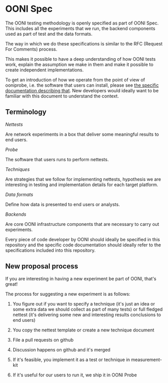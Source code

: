 # OONI Spec

The OONI testing methodology is openly specified as part of OONI Spec. This
includes all the experiments that we run, the backend components used as part
of test and the data formats.

The way in which we do these specifications is similar to the RFC (Request For
Comments) process.

This makes it possible to have a deep understanding of how OONI tests work,
explain the assumption we make in them and make it possible to create
independent implementations.

To get an introduction of how we operate from the point of view of ooniprobe,
i.e. the software that users can install, please see [the specific
documentation describing that](probe). New developers would ideally want
to be familiar with this document to understand the context.

## Terminology

*Nettests*

Are network experiments in a box that deliver some meaningful results to end users.

*Probe*

The software that users runs to perform nettests.

*Techniques*

Are strategies that we follow for implementing nettests, hypothesis we are
interesting in testing and implementation details for each target platform.

*Data formats*

Define how data is presented to end users or analysts.

*Backends*

Are core OONI infrastructure components that are necessary to carry out experiments.

Every piece of code developer by OONI should ideally be specified in this
repository and the specific code documentation should ideally refer to
the specifications included into this repository.

## New proposal process

If you are interesting in having a new experiment be part of OONI, that's great!

The process for suggesting a new experiment is as follows:

1. You figure out if you want to specify a technique (it's just an idea or some
   extra data we should collect as part of many tests) or full fledged nettest
   (it's delivering some new and interesting results conclusions to end users)

2. You copy the nettest template or create a new technique document

3. File a pull requests on github

4. Discussion happens on github and it's merged

5. If it's feasible, you implement it as a test or technique in measurement-kit

6. If it's useful for our users to run it, we ship it in OONI Probe
